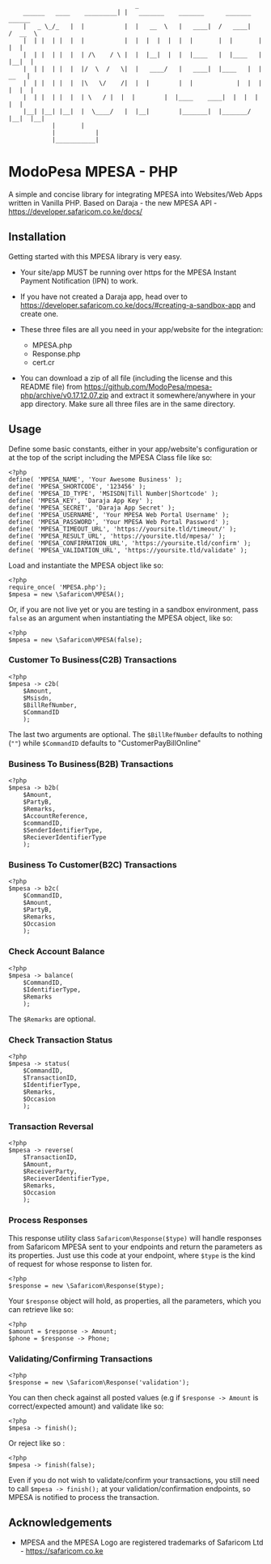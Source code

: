                                        _
		______   ____    _________| |   _______	   _______      _______	   ______
		|   _ \_/_   | 	|           |  |   __  \   |   ____|  /   ____|   /  __  \
		|  | |  | |  | 	|           |  |  |  |  |  |  |       |  |       |  |  |
		|  | |  | |  | 	| /\	/ \ |  |  |__|  |  |  |____   |  |____   |  |__|  |
		|  | |  | |  | 	|/  \  /   \|  |   ____/   |   ____|  |____   |  |   __   |
		|  | |  | |  | 	|\   \/	   /|  |  |        |  |            |  |  |  |  |  |
		|  | |  | |  | 	| \	  / |  |  |        |  |____    ____|  |  |  |  |  |
		|__| |__| |__|	|  \____/   |  |__|        |_______|  |_______/  |__|  |__|
				|	    |
				|           |
				|___________|
						
# ModoPesa MPESA - PHP
A simple and concise library for integrating MPESA into Websites/Web Apps written in Vanilla PHP.
Based on Daraja - the new MPESA API - https://developer.safaricom.co.ke/docs/

## Installation
Getting started with this MPESA library is very easy.
* Your site/app MUST be running over https for the MPESA Instant Payment Notification (IPN) to work.
* If you have not created a Daraja app, head over to https://developer.safaricom.co.ke/docs/#creating-a-sandbox-app and create one.
* These three files are all you need in your app/website for the integration:

	* MPESA.php
	* Response.php
	* cert.cr

* You can download a zip of all file (including the license and this README file) from https://github.com/ModoPesa/mpesa-php/archive/v0.17.12.07.zip and extract it somewhere/anywhere in your app directory. Make sure all three files are in the same directory.

## Usage
Define some basic constants, either in your app/website's configuration or at the top of the script including the MPESA Class file like so:

	<?php
	define( 'MPESA_NAME', 'Your Awesome Business' );
	define( 'MPESA_SHORTCODE', '123456' );
	define( 'MPESA_ID_TYPE', 'MSISDN|Till Number|Shortcode' );
	define( 'MPESA_KEY', 'Daraja App Key' );
	define( 'MPESA_SECRET', 'Daraja App Secret' );
    define( 'MPESA_USERNAME', 'Your MPESA Web Portal Username' );
	define( 'MPESA_PASSWORD', 'Your MPESA Web Portal Password' );
	define( 'MPESA_TIMEOUT_URL', 'https://yoursite.tld/timeout/' );
	define( 'MPESA_RESULT_URL', 'https://yoursite.tld/mpesa/' );
	define( 'MPESA_CONFIRMATION_URL', 'https://yoursite.tld/confirm' );
	define( 'MPESA_VALIDATION_URL', 'https://yoursite.tld/validate' );

Load and instantiate the MPESA object like so:

	<?php
	require_once( 'MPESA.php');
	$mpesa = new \Safaricom\MPESA();

Or, if you are not live yet or you are testing in a sandbox environment, pass `false` as an argument when instantiating the MPESA object, like so:

	<?php
	$mpesa = new \Safaricom\MPESA(false);

### Customer To Business(C2B) Transactions
	<?php
	$mpesa -> c2b( 
		$Amount, 
		$Msisdn, 
		$BillRefNumber, 
		$CommandID 
		);

The last two arguments are optional. The `$BillRefNumber` defaults to nothing (`""`) while `$CommandID` defaults to "CustomerPayBillOnline"

### Business To Business(B2B) Transactions
	<?php
	$mpesa -> b2b( 
		$Amount, 
		$PartyB, 
		$Remarks, 
		$AccountReference, 
		$commandID, 
		$SenderIdentifierType, 
		$RecieverIdentifierType 
		);

### Business To Customer(B2C) Transactions
	<?php
	$mpesa -> b2c( 
		$CommandID, 
		$Amount, 
		$PartyB, 
		$Remarks, 
		$Occasion 
		);

### Check Account Balance
	<?php
	$mpesa -> balance( 
		$CommandID, 
		$IdentifierType, 
		$Remarks 
		);

The `$Remarks` are optional.

### Check Transaction Status
	<?php
	$mpesa -> status( 
		$CommandID, 
		$TransactionID, 
		$IdentifierType, 
		$Remarks, 
		$Occasion 
		);

### Transaction Reversal
	<?php
	$mpesa -> reverse( 
		$TransactionID, 
		$Amount, 
		$ReceiverParty, 
		$RecieverIdentifierType, 
		$Remarks, 
		$Occasion 
		);

### Process Responses
This response utility class `Safaricom\Response($type)` will handle responses from Safaricom MPESA sent to your endpoints and return the parameters as its properties. Just use this code at your endpoint, where `$type` is the kind of request for whose response to listen for. 

	<?php
	$response = new \Safaricom\Response($type);

Your `$response` object will hold, as properties, all the parameters, which you can retrieve like so:

	<?php
	$amount = $response -> Amount;
	$phone = $response -> Phone;

### Validating/Confirming Transactions
	<?php
	$response = new \Safaricom\Response('validation');
	
You can then check against all posted values (e.g if `$response -> Amount` is correct/expected amount) and validate like so:

	<?php
	$mpesa -> finish();

Or reject like so :

	<?php
	$mpesa -> finish(false);

Even if you do not wish to validate/confirm your transactions, you still need to call `$mpesa -> finish();` at your validation/confirmation endpoints, so MPESA is notified to process the transaction.

## Acknowledgements
* MPESA and the MPESA Logo are registered trademarks of Safaricom Ltd - https://safaricom.co.ke